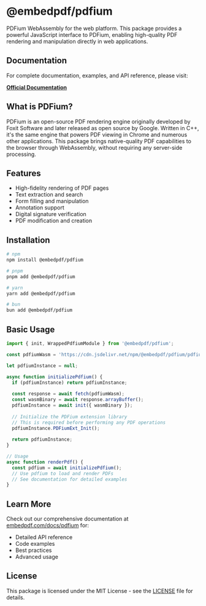 # @embedpdf/pdfium

PDFium WebAssembly for the web platform. This package provides a powerful JavaScript interface to PDFium, enabling high-quality PDF rendering and manipulation directly in web applications.

## Documentation

For complete documentation, examples, and API reference, please visit:

**[Official Documentation](https://www.embedpdf.com/docs/pdfium/introduction)**

## What is PDFium?

PDFium is an open-source PDF rendering engine originally developed by Foxit Software and later released as open source by Google. Written in C++, it's the same engine that powers PDF viewing in Chrome and numerous other applications. This package brings native-quality PDF capabilities to the browser through WebAssembly, without requiring any server-side processing.

## Features

- High-fidelity rendering of PDF pages
- Text extraction and search
- Form filling and manipulation
- Annotation support
- Digital signature verification
- PDF modification and creation

## Installation

```bash
# npm
npm install @embedpdf/pdfium

# pnpm
pnpm add @embedpdf/pdfium

# yarn
yarn add @embedpdf/pdfium

# bun
bun add @embedpdf/pdfium
```

## Basic Usage

```javascript
import { init, WrappedPdfiumModule } from '@embedpdf/pdfium';

const pdfiumWasm = 'https://cdn.jsdelivr.net/npm/@embedpdf/pdfium/pdfium.wasm';

let pdfiumInstance = null;

async function initializePdfium() {
  if (pdfiumInstance) return pdfiumInstance;
  
  const response = await fetch(pdfiumWasm);
  const wasmBinary = await response.arrayBuffer();
  pdfiumInstance = await init({ wasmBinary });
  
  // Initialize the PDFium extension library
  // This is required before performing any PDF operations
  pdfiumInstance.PDFiumExt_Init();
  
  return pdfiumInstance;
}

// Usage
async function renderPdf() {
  const pdfium = await initializePdfium();
  // Use pdfium to load and render PDFs
  // See documentation for detailed examples
}
```

## Learn More

Check out our comprehensive documentation at [embedpdf.com/docs/pdfium](https://www.embedpdf.com/docs/pdfium/introduction) for:

- Detailed API reference
- Code examples
- Best practices
- Advanced usage

## License

This package is licensed under the MIT License - see the [LICENSE](LICENSE) file for details.